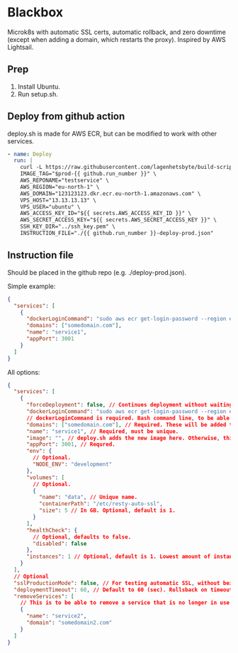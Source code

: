 # Blackbox

Microk8s with automatic SSL certs, automatic rollback, and zero downtime (except when adding a domain, which restarts the proxy). Inspired by AWS Lightsail.

## Prep

1. Install Ubuntu.
2. Run setup.sh.

## Deploy from github action

deploy.sh is made for AWS ECR, but can be modified to work with other services.

```yaml
- name: Deploy
  run: |
    curl -L https://raw.githubusercontent.com/lagenhetsbyte/build-scripts/master/blackbox/deploy.sh | bash -s \
    IMAGE_TAG="$prod-{{ github.run_number }}" \
    AWS_REPONAME="testservice" \
    AWS_REGION="eu-north-1" \
    AWS_DOMAIN="123123123.dkr.ecr.eu-north-1.amazonaws.com" \
    VPS_HOST="13.13.13.13" \
    VPS_USER="ubuntu" \
    AWS_ACCESS_KEY_ID="${{ secrets.AWS_ACCESS_KEY_ID }}" \
    AWS_SECRET_ACCESS_KEY="${{ secrets.AWS_SECRET_ACCESS_KEY }}" \
    SSH_KEY_DIR="../ssh_key.pem" \
    INSTRUCTION_FILE="./{{ github.run_number }}-deploy-prod.json"
```

## Instruction file

Should be placed in the github repo (e.g. ./deploy-prod.json).

Simple example:

```json
{
  "services": [
    {
      "dockerLoginCommand": "sudo aws ecr get-login-password --region eu-north-1 | sudo docker login --username AWS --password-stdin 123123123.dkr.ecr.eu-north-1.amazonaws.com",
      "domains": ["somedomain.com"],
      "name": "service1",
      "appPort": 3001
    }
  ]
}
```

All options:

```json
{
  "services": [
    {
      "forceDeployment": false, // Continues deployment without waiting for current deployment to complete.
      "dockerLoginCommand": "sudo aws ecr get-login-password --region eu-north-1 | sudo docker login --username AWS --password-stdin 123123123.dkr.ecr.eu-north-1.amazonaws.com",
      // dockerLoginCommand is required. Bash command line, to be able to pull images from private repos.
      "domains": ["somedomain.com"], // Required. These will be added to the proxy.
      "name": "service1", // Required, must be unique.
      "image": "", // deploy.sh adds the new image here. Otherwise, this field is required. Don't use :latest, it brakes automatic rollback.
      "appPort": 3001, // Requred.
      "env": {
        // Optional.
        "NODE_ENV": "development"
      },
      "volumes": [
        // Optional.
        {
          "name": "data", // Unique name.
          "containerPath": "/etc/resty-auto-ssl",
          "size": 5 // In GB. Optional, default is 1.
        }
      ],
      "healthCheck": {
        // Optional, defaults to false.
        "disabled": false
      },
      "instances": 1 // Optional, default is 1. Lowest amount of instances running at the same time.
    }
  ],
  // Optional
  "sslProductionMode": false, // For testing automatic SSL, without being banned from lets encrypt for trying too many times.
  "deploymentTimeout": 60, // Default to 60 (sec). Rollsback on timeout. Why? Because if a pod fails to start, it can take 30 minutes to change state to failed, which is too long.
  "removeServices": [
    // This is to be able to remove a service that is no longer in use.
    {
      "name": "service2",
      "domain": "somedomain2.com"
    }
  ]
}
```
